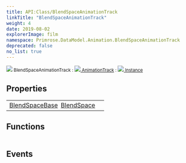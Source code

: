 ```yaml
---
title: API:Class/BlendSpaceAnimationTrack
linkTitle: "BlendSpaceAnimationTrack"
weight: 4
date: 2019-08-02
explorerImage: film
namespace: Primrose.DataModel.Animation.BlendSpaceAnimationTrack
deprecated: false
no_list: true
---
```

<small class="inheritance">
<span class="" href="/docs/api-reference/Class/BlendSpaceAnimationTrack"><img src="/icons/silk/film.png"/>&nbsp;BlendSpaceAnimationTrack</span>&nbsp;:&nbsp;<a class="" href="/docs/api-reference/Class/AnimationTrack"><img src="/icons/silk/film.png"/>&nbsp;AnimationTrack</a>&nbsp;:&nbsp;<a class="" href="/docs/api-reference/Class/Instance"><img src="/icons/silk/default.png"/>&nbsp;Instance</a></small>
 
## Properties
 
<table class="studiohide">
<tbody>
<tr class="function-row ">
<td style="vertical-align:top;white-space:normal;">
<div>
<a class="type" href="/docs/api-reference/Asset/BlendSpaceBase">BlendSpaceBase</a><span class="method-body" style="text-indent: -2em; padding-left: 0.5em"><a class="name" href="BlendSpace">BlendSpace</a></span></td>
<td style="vertical-align:top;white-space:normal;">
</td>
</tr>

</tbody>
</table>
 
## Functions
 
<table class="studiohide">
<tbody>
</tbody>
</table>
 
## Events
 
<table class="studiohide">
<tbody>
</tbody>
</table>
<b>
</b>
<div class="inheritors">
<ul class="root">
</ul>
</div>
